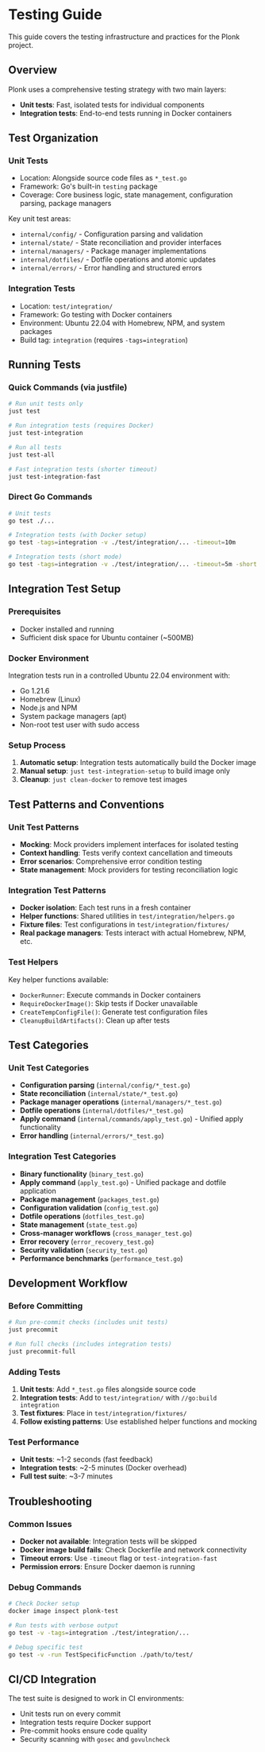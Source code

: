 # Testing Guide

This guide covers the testing infrastructure and practices for the Plonk project.

## Overview

Plonk uses a comprehensive testing strategy with two main layers:
- **Unit tests**: Fast, isolated tests for individual components
- **Integration tests**: End-to-end tests running in Docker containers

## Test Organization

### Unit Tests
- Location: Alongside source code files as `*_test.go`
- Framework: Go's built-in `testing` package
- Coverage: Core business logic, state management, configuration parsing, package managers

Key unit test areas:
- `internal/config/` - Configuration parsing and validation
- `internal/state/` - State reconciliation and provider interfaces
- `internal/managers/` - Package manager implementations
- `internal/dotfiles/` - Dotfile operations and atomic updates
- `internal/errors/` - Error handling and structured errors

### Integration Tests
- Location: `test/integration/`
- Framework: Go testing with Docker containers
- Environment: Ubuntu 22.04 with Homebrew, NPM, and system packages
- Build tag: `integration` (requires `-tags=integration`)

## Running Tests

### Quick Commands (via justfile)

```bash
# Run unit tests only
just test

# Run integration tests (requires Docker)
just test-integration

# Run all tests
just test-all

# Fast integration tests (shorter timeout)
just test-integration-fast
```

### Direct Go Commands

```bash
# Unit tests
go test ./...

# Integration tests (with Docker setup)
go test -tags=integration -v ./test/integration/... -timeout=10m

# Integration tests (short mode)
go test -tags=integration -v ./test/integration/... -timeout=5m -short
```

## Integration Test Setup

### Prerequisites
- Docker installed and running
- Sufficient disk space for Ubuntu container (~500MB)

### Docker Environment
Integration tests run in a controlled Ubuntu 22.04 environment with:
- Go 1.21.6
- Homebrew (Linux)
- Node.js and NPM
- System package managers (apt)
- Non-root test user with sudo access

### Setup Process
1. **Automatic setup**: Integration tests automatically build the Docker image
2. **Manual setup**: `just test-integration-setup` to build image only
3. **Cleanup**: `just clean-docker` to remove test images

## Test Patterns and Conventions

### Unit Test Patterns
- **Mocking**: Mock providers implement interfaces for isolated testing
- **Context handling**: Tests verify context cancellation and timeouts
- **Error scenarios**: Comprehensive error condition testing
- **State management**: Mock providers for testing reconciliation logic

### Integration Test Patterns
- **Docker isolation**: Each test runs in a fresh container
- **Helper functions**: Shared utilities in `test/integration/helpers.go`
- **Fixture files**: Test configurations in `test/integration/fixtures/`
- **Real package managers**: Tests interact with actual Homebrew, NPM, etc.

### Test Helpers
Key helper functions available:
- `DockerRunner`: Execute commands in Docker containers
- `RequireDockerImage()`: Skip tests if Docker unavailable
- `CreateTempConfigFile()`: Generate test configuration files
- `CleanupBuildArtifacts()`: Clean up after tests

## Test Categories

### Unit Test Categories
- **Configuration parsing** (`internal/config/*_test.go`)
- **State reconciliation** (`internal/state/*_test.go`)
- **Package manager operations** (`internal/managers/*_test.go`)
- **Dotfile operations** (`internal/dotfiles/*_test.go`)
- **Apply command** (`internal/commands/apply_test.go`) - Unified apply functionality
- **Error handling** (`internal/errors/*_test.go`)

### Integration Test Categories
- **Binary functionality** (`binary_test.go`)
- **Apply command** (`apply_test.go`) - Unified package and dotfile application
- **Package management** (`packages_test.go`)
- **Configuration validation** (`config_test.go`)
- **Dotfile operations** (`dotfiles_test.go`)
- **State management** (`state_test.go`)
- **Cross-manager workflows** (`cross_manager_test.go`)
- **Error recovery** (`error_recovery_test.go`)
- **Security validation** (`security_test.go`)
- **Performance benchmarks** (`performance_test.go`)

## Development Workflow

### Before Committing
```bash
# Run pre-commit checks (includes unit tests)
just precommit

# Run full checks (includes integration tests)
just precommit-full
```

### Adding Tests
1. **Unit tests**: Add `*_test.go` files alongside source code
2. **Integration tests**: Add to `test/integration/` with `//go:build integration`
3. **Test fixtures**: Place in `test/integration/fixtures/`
4. **Follow existing patterns**: Use established helper functions and mocking

### Test Performance
- **Unit tests**: ~1-2 seconds (fast feedback)
- **Integration tests**: ~2-5 minutes (Docker overhead)
- **Full test suite**: ~3-7 minutes

## Troubleshooting

### Common Issues
- **Docker not available**: Integration tests will be skipped
- **Docker image build fails**: Check Dockerfile and network connectivity
- **Timeout errors**: Use `-timeout` flag or `test-integration-fast`
- **Permission errors**: Ensure Docker daemon is running

### Debug Commands
```bash
# Check Docker setup
docker image inspect plonk-test

# Run tests with verbose output
go test -v -tags=integration ./test/integration/...

# Debug specific test
go test -v -run TestSpecificFunction ./path/to/test/
```

## CI/CD Integration

The test suite is designed to work in CI environments:
- Unit tests run on every commit
- Integration tests require Docker support
- Pre-commit hooks ensure code quality
- Security scanning with `gosec` and `govulncheck`